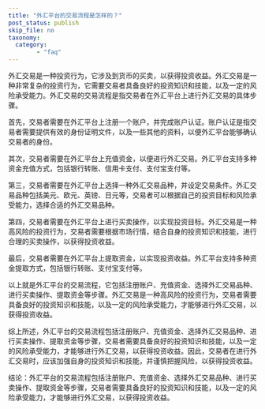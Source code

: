 ```yaml
---
title: "外汇平台的交易流程是怎样的？"
post_status: publish
skip_file: no
taxonomy:
  category:
        - "faq"
---
```


外汇交易是一种投资行为，它涉及到货币的买卖，以获得投资收益。外汇交易是一种非常复杂的投资行为，它需要交易者具备良好的投资知识和技能，以及一定的风险承受能力。外汇交易的交易流程是指交易者在外汇平台上进行外汇交易的具体步骤。

首先，交易者需要在外汇平台上注册一个账户，并完成账户认证。账户认证是指交易者需要提供有效的身份证明文件，以及一些其他的资料，以便外汇平台能够确认交易者的身份。

其次，交易者需要在外汇平台上充值资金，以便进行外汇交易。外汇平台支持多种资金充值方式，包括银行转账、信用卡支付、支付宝支付等。

第三，交易者需要在外汇平台上选择一种外汇交易品种，并设定交易条件。外汇交易品种包括美元、欧元、英镑、日元等，交易者可以根据自己的投资目标和风险承受能力，选择合适的外汇交易品种。

第四，交易者需要在外汇平台上进行买卖操作，以实现投资目标。外汇交易是一种高风险的投资行为，交易者需要根据市场行情，结合自身的投资知识和技能，进行合理的买卖操作，以获得投资收益。

最后，交易者需要在外汇平台上提取资金，以实现投资收益。外汇平台支持多种资金提取方式，包括银行转账、支付宝支付等。

以上就是外汇平台的交易流程，它包括注册账户、充值资金、选择外汇交易品种、进行买卖操作、提取资金等步骤。外汇交易是一种高风险的投资行为，交易者需要具备良好的投资知识和技能，以及一定的风险承受能力，才能够进行外汇交易，以获得投资收益。

综上所述，外汇平台的交易流程包括注册账户、充值资金、选择外汇交易品种、进行买卖操作、提取资金等步骤，交易者需要具备良好的投资知识和技能，以及一定的风险承受能力，才能够进行外汇交易，以获得投资收益。因此，交易者在进行外汇交易时，应该加强自身的投资知识和技能，并谨慎把握风险，以获得投资收益。

结论：外汇平台的交易流程包括注册账户、充值资金、选择外汇交易品种、进行买卖操作、提取资金等步骤，交易者需要具备良好的投资知识和技能，以及一定的风险承受能力，才能够进行外汇交易，以获得投资收益。
